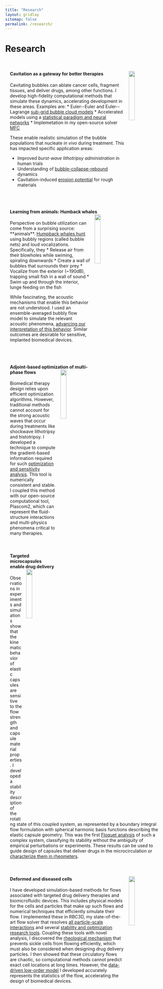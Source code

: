 ```yaml
---
title: "Research"
layout: gridlay
sitemap: false
permalink: /research/
---
```


# Research

<div class="jumbotron" style="padding:3%; padding-top:3%; padding-bottom:1%; margin-top:3%; margin-bottom:3%">
  <h4>
    Cavitation as a gateway for better therapies
    <img src="{{ site.url }}{{ site.baseurl }}/images/respic/droplets_in_water.jpeg" width="20%" style="float:right; margin:0; margin-bottom:1%; margin-left:3%;"/>
  </h4>
Cavitating bubbles can ablate cancer cells, fragment tissues, and deliver drugs, among other functions.
I develop high-fidelity computational methods that simulate these dynamics, accelerating development in these areas.
Examples are:
* Euler--Euler and Euler--Lagrange <a href="https://bryngelson-research.com/papers/bryngelson-IJMF-19.pdf" target="_blank">sub-grid bubble cloud models</a>
* Accelerated models using a <a href="https://bryngelson-research.com/papers/bryngelson-IJMF-20.pdf" target="_blank">statistical paradigm and neural networks</a>
* Implemetation in my open-source solver <a href="https://bryngelson-research.com/papers/bryngelson-CPC-19.pdf" target="_blank">MFC</a>

These enable realistic simulation of the bubble populations that nucleate _in vivo_ during treatment.
This has impacted specific application areas:
* Improved _burst-wave lithotripsy administration_ in human trials 
* Understanding of <a href="https://bryngelson-research.com/papers/bryngelson-JCP-20.pdf" target="_blank">bubble-collapse-rebound</a> dynamics
* Cavitation-induced <a href="https://bryngelson-research.com/papers/bryngelson-JFM-19.pdf" target="_blank">erosion potential</a> for rough materials
</div>


<div class="jumbotron" style="padding:3%; padding-top:3%; padding-bottom:1%; margin-top:3%; margin-bottom:3%">
  <h4>Learning from animals: Humback whales
  <img src="{{ site.url }}{{ site.baseurl }}/images/respic/whales.jpeg" width="20%" style="float:right; margin:0; margin-bottom:1%; margin-left:3%;" />
 </h4>
Perspective on bubble utilization can come from a surprising source: **animals**.
<a href="https://www.youtube.com/watch?v=Q8iDcLTD9wQ" target="_blank">Humpback whales hunt</a> using bubbly regions (called bubble nets) and loud vocalizations.
Specifically, they
* Release air from their blowholes while swiming, spiraling downwards
* Create a wall of bubbles that surrounds their prey
* Vocalize from the exterior (~190dB), trapping small fish in a wall of sound
* Swim up and through the interior, lunge feeding on the fish

While fascinating, the acoustic mechanisms that enable this behavior are not understood.
I used an ensemble-averaged bubbly flow model to simulate the relevant acoustic phenomena, <a href="https://bryngelson-research.com/papers/bryngelson-JASA-20.pdf" target="_blank">advancing our interpretation of this behavior</a>.
Similar outcomes are desirable for sensitive, implanted biomedical devices.
</div>
 

<div class="jumbotron" style="padding:3%; padding-top:3%; padding-bottom:1%; margin-top:3%; margin-bottom:3%">
  <h4>Adjoint-based optimization of multi-phase flows
  <img src="{{ site.url }}{{ site.baseurl }}/images/respic/shocks.jpg" width="20%" style="float:right; margin:0;  margin-bottom:1%; margin-left:3%;" />
 </h4>
Biomedical therapy design relies upon efficient optimization algorithms. 
However, traditional methods cannot account for the strong acoustic waves that occur during treatments like shockwave lithotripsy and histotripsy.
I developed a technique to compute the gradient-based information required for such <a href="https://bryngelson-research.com/papers/bryngelson-xpacc18.pdf" target="_blank">optimization and sensitivity analysis</a>.
This tool is numerically consistent and stable.
I coupled this method with our open-source computational tool, Plascom2, which can represent the fluid-structure interactions and multi-physics phenomena critical to many therapies.
</div>


<div class="jumbotron" style="padding:3%; padding-top:3%; padding-bottom:1%; margin-top:3%; margin-bottom:3%">
  <h4>Targeted microcapsules enable drug delivery
  <img src="{{ site.url }}{{ site.baseurl }}/images/respic/microcapsules.jpg" width="20%" style="float:right; margin:0; margin-bottom:1%; margin-left:3%" />
 </h4>
Observations in experiments and simulations show that the kinematic behavior of elastic capsules are sensitive to the flow strength and capsule material properties.
I developed a stability description of the rotating state of this coupled system, as represented by a boundary integral flow formulation with spherical harmonic basis functions describing the elastic capsule geometry.
This was the first <a href="https://bryngelson-research.com/papers/bryngelson-JFM-18.pdf" target="_blank">Floquet analysis</a> of such a complex system, classifying its stability without the ambiguity of empirical perturbations or experiments.
These results can be used to guide design of capsules that deliver drugs in the microcirculation or <a href="https://bryngelson-research.com/papers/bryngelson-EJM-19.pdf" target="_blank">characterize them in rheometers</a>.
</div>

<div class="jumbotron" style="padding:3%; padding-top:3%; padding-bottom:1%; margin-top:3%; margin-bottom:3%">
  <h4>Deformed and diseased cells
  <img src="{{ site.url }}{{ site.baseurl }}/images/respic/sickle_cells2.jpg" width="20%" style="float:right; margin:0; margin-bottom:1%; margin-left:3%;"/>
 </h4>
I have developed simulation-based methods for flows associated with targeted drug delivery therapies and biomicrofluidic devices.
This includes physical models for the cells and particles that make up such flows and numerical techniques that efficiently simulate their flow.
I implemented these in RBC3D, my state-of-the-art flow solver that resolves <a href="https://bryngelson-research.com/papers/bryngelson-PRF-16.pdf" target="_blank">all particle-scale interactions</a> and several <a href="https://bryngelson-research.com/papers/bryngelson-PRF-18.pdf" target="_blank">stability and optimization research tools</a>.
Coupling these tools with novel analysis, I discovered the <a href="https://bryngelson-research.com/papers/bryngelson-RA-16.pdf" target="_blank">rheological mechanism</a> that prevents sickle cells from flowing efficiently, which must also be considered when designing drug delivery particles.
I then showed that these circulatory flows are chaotic, so computational methods cannot predict exact cell locations at long times.
However, the <a href="https://bryngelson-research.com/papers/bryngelson-PRE-19.pdf" target="_blank">data-driven low-order model</a> I developed accurately represents the statistics of the flow, accelerating the design of biomedical devices.
</div>

